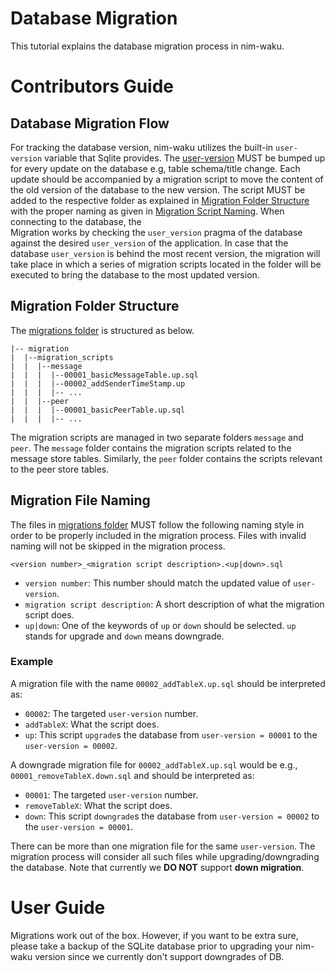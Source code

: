 # Database Migration
This tutorial explains the database migration process in nim-waku.

# Contributors Guide
## Database Migration Flow
For tracking the database version, nim-waku utilizes the built-in `user-version` variable that Sqlite provides.
The [user-version](https://github.com/status-im/nim-waku/blob/master/waku/v2/node/storage/migration/migration_types.nim) MUST be bumped up for every update on the database e.g, table schema/title change.
Each update should be accompanied by a migration script to move the content of the old version of the database to the new version.
The script MUST be added to the respective folder as explained in [Migration Folder Structure](#migration-folder-structure) with the proper naming as given in [ Migration Script Naming](#migration-file-naming). 
When connecting to the database, the  
Migration works by checking the `user_version` pragma of the database against the desired `user_version` of the application. In case that the database `user_version` is behind the most recent version, the migration will take place in which a series of migration scripts located in the folder will be executed to bring the database to the most updated version.

## Migration Folder Structure
The [migrations folder](https://github.com/status-im/nim-waku/tree/master/waku/v2/node/storage/migration) is structured as below.

```
|-- migration
|  |--migration_scripts
|  |  |--message
|  |  |  |--00001_basicMessageTable.up.sql
|  |  |  |--00002_addSenderTimeStamp.up
|  |  |  |-- ...
|  |  |--peer
|  |  |  |--00001_basicPeerTable.up.sql
|  |  |  |-- ...
```

The migration scripts are managed in two separate folders `message` and `peer`.
The `message` folder contains the migration scripts related to the message store tables.
Similarly, the `peer` folder contains the scripts relevant to the peer store tables.


## Migration File Naming
The files in [migrations folder](https://github.com/status-im/nim-waku/tree/master/waku/v2/node/storage/migration) MUST follow the following naming style in order to be properly included in the migration process. 
Files with invalid naming will not be skipped in the migration process.

`<version number>_<migration script description>.<up|down>.sql`

- `version number`: This number should match the updated value of `user-version`.
- `migration script description`: A short description of what the migration script does.
- `up|down`: One of the keywords of `up` or `down` should be selected.
  `up` stands for upgrade and `down` means downgrade.
  
### Example
A migration file with the name `00002_addTableX.up.sql` should be interpreted as: 
- `00002`:  The targeted `user-version` number.
- `addTableX`: What the script does.
- `up`: This script `upgrade`s the database from `user-version = 00001` to the `user-version = 00002`.

A downgrade migration file for `00002_addTableX.up.sql` would be e.g., `00001_removeTableX.down.sql` and should be interpreted as: 
- `00001`:  The targeted `user-version` number.
- `removeTableX`: What the script does.
- `down`: This script `downgrade`s the database from `user-version = 00002` to the `user-version = 00001`.

There can be more than one migration file for the same `user-version`. 
The migration process will consider all such files while upgrading/downgrading the database. 
Note that currently we **DO NOT** support **down migration**.

# User Guide
Migrations work out of the box. 
However, if you want to be extra sure, please take a backup of the SQLite database prior to upgrading your nim-waku version since we currently don't support downgrades of DB.
